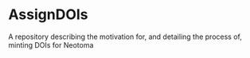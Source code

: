 # AssignDOIs
A repository describing the motivation for, and detailing the process of, minting DOIs for Neotoma
